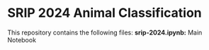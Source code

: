 # SRIP 2024 Animal Classification

This repository contains the following files:
**srip-2024.ipynb:** Main Notebook
